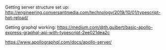Getting server structure set up:
http://engineering.conversantmedia.com/technology/2019/10/01/typescript-hot-reload/

Getting graphql working: https://medium.com/@th.guibert/basic-apollo-express-graphql-api-with-typescript-2ee021dea2c

https://www.apollographql.com/docs/apollo-server/
